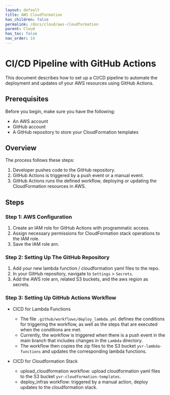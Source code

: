 ```yaml
---
layout: default
title: AWS Cloudformation
has_children: false
permalink: /docs/cloud/aws-cloudformation
parent: Cloud
has_toc: false
nav_order: 14
---
```



# CI/CD Pipeline with GitHub Actions

This document describes how to set up a CI/CD pipeline to automate the deployment and updates of your AWS resources using GitHub Actions.

## Prerequisites

Before you begin, make sure you have the following:

- An AWS account
- GitHub account
- A GitHub repository to store your CloudFormation templates

## Overview

The process follows these steps:

1. Developer pushes code to the GitHub repository.
2. GitHub Actions is triggered by a push event or a manual event.
3. GitHub Actions runs the defined workflow, deploying or updating the CloudFormation resources in AWS.

## Steps

### Step 1: AWS Configuration

1. Create an IAM role for GitHub Actions with programmatic access.
2. Assign necessary permissions for CloudFormation stack operations to the IAM role.
3. Save the IAM role arn.

### Step 2: Setting Up The GitHub Repository

1. Add your new lambda function / cloudformation yaml files to the repo.
2. In your GitHub repository, navigate to `Settings` > `Secrets`.
3. Add the AWS role arn, related S3 buckets, and the aws region as secrets.

### Step 3: Setting Up GitHub Actions Workflow

- CICD for Lambda Functions 
  - The file `.github/workflows/deploy_lambda.yml` defines the conditions for triggering the workflow, as well as the steps that are executed when the conditions are met.
  - Currently, the workflow is triggered when there is a push event in the main branch that includes changes in the `Lambda` directory.
  - The workflow then copies the zip files to the S3 bucket `yvr-lambda-functions` and updates the corresponding lambda functions. 

- CICD for Cloudformation Stack
  - upload_cloudformation workflow: upload cloudformation yaml files to the S3 bucket `yvr-cloudformation-templates`.
  - deploy_infras workflow: triggered by a manual action, deploy updates to the cloudformation stack.